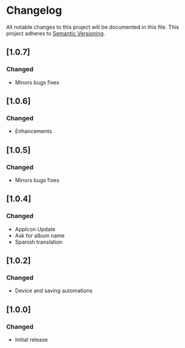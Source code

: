 # Changelog
All notable changes to this project will be documented in this file.
This project adheres to [Semantic Versioning](http://semver.org/).

## [1.0.7]
### Changed
- Minors bugs fixes

## [1.0.6]
### Changed
- Enhancements

## [1.0.5]
### Changed
- Minors bugs fixes

## [1.0.4]
### Changed
- AppIcon Update
- Ask for album name
- Spanish translation

## [1.0.2]
### Changed
- Device and saving automations

## [1.0.0]
### Changed
- Initial release